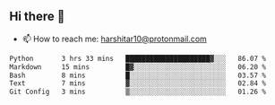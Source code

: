 ## Hi there 👋
- 📫 How to reach me: harshitar10@protonmail.com  
<!--START_SECTION:waka-->

```txt
Python       3 hrs 33 mins   █████████████████████▓░░░   86.07 %
Markdown     15 mins         █▓░░░░░░░░░░░░░░░░░░░░░░░   06.20 %
Bash         8 mins          █░░░░░░░░░░░░░░░░░░░░░░░░   03.57 %
Text         7 mins          ▓░░░░░░░░░░░░░░░░░░░░░░░░   02.84 %
Git Config   3 mins          ▒░░░░░░░░░░░░░░░░░░░░░░░░   01.26 %
```

<!--END_SECTION:waka-->

<!--
**hharshitarora/hharshitarora** is a ✨ _special_ ✨ repository because its `README.md` (this file) appears on your GitHub profile.

Here are some ideas to get you started:

- 🔭 I’m currently working on ...
- 🌱 I’m currently learning ...
- 👯 I’m looking to collaborate on ...
- 🤔 I’m looking for help with ...
- 💬 Ask me about ...
- 📫 How to reach me: ...
- 😄 Pronouns: ...
- ⚡ Fun fact: ...
-->
